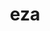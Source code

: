 ---
title: "eza"
layout: cache
categories: [package, develop]
meta: {"compilers": ["apple-clang@16.0.0", "gcc@10.5.0", "gcc@13.3.0"], "num_specs": 22, "num_specs_by_stack": {"developer-tools-aarch64-linux-gnu": 8, "developer-tools-darwin": 6, "developer-tools-x86_64_v3-linux-gnu": 8, "root": 22}, "oss": ["centos7", "rhel8", "sequoia"], "platforms": ["darwin", "linux"], "stacks": ["developer-tools-aarch64-linux-gnu", "developer-tools-darwin", "developer-tools-x86_64_v3-linux-gnu", "root"], "targets": ["aarch64", "x86_64_v3"], "versions": ["0.20.4"]}
spec_details: [{"compiler": "gcc@13.3.0", "hash": "32wllpmtzfzkey4cwcy3f3ziw2gkrqx2", "os": "rhel8", "platform": "linux", "size": "-", "stacks": ["developer-tools-aarch64-linux-gnu", "root"], "target": "aarch64", "variants": ["build_system=cargo"], "versions": ["0.20.4"]}, {"compiler": "gcc@10.5.0", "hash": "3kcy733atxk5ko4ya75ldtndspisu7dd", "os": "centos7", "platform": "linux", "size": "-", "stacks": ["developer-tools-x86_64_v3-linux-gnu", "root"], "target": "x86_64_v3", "variants": ["build_system=cargo"], "versions": ["0.20.4"]}, {"compiler": "gcc@10.5.0", "hash": "3tj4gixqstexhiue5wbbppcqm6v4noxk", "os": "centos7", "platform": "linux", "size": "-", "stacks": ["developer-tools-x86_64_v3-linux-gnu", "root"], "target": "x86_64_v3", "variants": ["build_system=cargo"], "versions": ["0.20.4"]}, {"compiler": "apple-clang@16.0.0", "hash": "4fsyi4yihug4iqoj5lbovjedaf7ykcte", "os": "sequoia", "platform": "darwin", "size": "-", "stacks": ["developer-tools-darwin", "root"], "target": "aarch64", "variants": ["build_system=cargo"], "versions": ["0.20.4"]}, {"compiler": "gcc@10.5.0", "hash": "aat6uzbaw2vndhhxrdfn3sb4nibvx7na", "os": "centos7", "platform": "linux", "size": "-", "stacks": ["developer-tools-x86_64_v3-linux-gnu", "root"], "target": "x86_64_v3", "variants": ["build_system=cargo"], "versions": ["0.20.4"]}, {"compiler": "apple-clang@16.0.0", "hash": "bvoq6qct47pof4me6dhukvaots2juwck", "os": "sequoia", "platform": "darwin", "size": "-", "stacks": ["developer-tools-darwin", "root"], "target": "aarch64", "variants": ["build_system=cargo"], "versions": ["0.20.4"]}, {"compiler": "apple-clang@16.0.0", "hash": "e5bh4rm3kffmcxvluwy6hvsjo72q7yd5", "os": "sequoia", "platform": "darwin", "size": "-", "stacks": ["developer-tools-darwin", "root"], "target": "aarch64", "variants": ["build_system=cargo"], "versions": ["0.20.4"]}, {"compiler": "gcc@10.5.0", "hash": "e5w33wr5ezvvsgs7uqx76rum4sxiocty", "os": "centos7", "platform": "linux", "size": "-", "stacks": ["developer-tools-x86_64_v3-linux-gnu", "root"], "target": "x86_64_v3", "variants": ["build_system=cargo"], "versions": ["0.20.4"]}, {"compiler": "gcc@10.5.0", "hash": "hmzll2ycthtr7ok5gztgsrzjh4s7rcfd", "os": "centos7", "platform": "linux", "size": "-", "stacks": ["developer-tools-x86_64_v3-linux-gnu", "root"], "target": "x86_64_v3", "variants": ["build_system=cargo"], "versions": ["0.20.4"]}, {"compiler": "gcc@13.3.0", "hash": "iqjk5h6bpl2uw3khladidi7kepolxd6d", "os": "rhel8", "platform": "linux", "size": "-", "stacks": ["developer-tools-aarch64-linux-gnu", "root"], "target": "aarch64", "variants": ["build_system=cargo"], "versions": ["0.20.4"]}, {"compiler": "gcc@13.3.0", "hash": "is5qwp2ruwuopx2znk66ijb727ihrypg", "os": "rhel8", "platform": "linux", "size": "-", "stacks": ["developer-tools-aarch64-linux-gnu", "root"], "target": "aarch64", "variants": ["build_system=cargo"], "versions": ["0.20.4"]}, {"compiler": "apple-clang@16.0.0", "hash": "j7pru74cx24rh3nieq3vf4md5wwrpckl", "os": "sequoia", "platform": "darwin", "size": "-", "stacks": ["developer-tools-darwin", "root"], "target": "aarch64", "variants": ["build_system=cargo"], "versions": ["0.20.4"]}, {"compiler": "gcc@13.3.0", "hash": "loyuuxucpgfvc4p4a5co5zz466sw2ovv", "os": "rhel8", "platform": "linux", "size": "-", "stacks": ["developer-tools-aarch64-linux-gnu", "root"], "target": "aarch64", "variants": ["build_system=cargo"], "versions": ["0.20.4"]}, {"compiler": "gcc@13.3.0", "hash": "ogu47vg4sjh74zvtrk43wiycyer64ox6", "os": "rhel8", "platform": "linux", "size": "-", "stacks": ["developer-tools-aarch64-linux-gnu", "root"], "target": "aarch64", "variants": ["build_system=cargo"], "versions": ["0.20.4"]}, {"compiler": "apple-clang@16.0.0", "hash": "rfluglmj6ricj4xi6q6yovgr7w5zqzt4", "os": "sequoia", "platform": "darwin", "size": "-", "stacks": ["developer-tools-darwin", "root"], "target": "aarch64", "variants": ["build_system=cargo"], "versions": ["0.20.4"]}, {"compiler": "gcc@10.5.0", "hash": "rslrv74uusliq5tzwwfxcopnp7fi6rwx", "os": "centos7", "platform": "linux", "size": "-", "stacks": ["developer-tools-x86_64_v3-linux-gnu", "root"], "target": "x86_64_v3", "variants": ["build_system=cargo"], "versions": ["0.20.4"]}, {"compiler": "gcc@10.5.0", "hash": "rv5zp4yq5jr7bouodqc6wlauu4vsl7sv", "os": "centos7", "platform": "linux", "size": "-", "stacks": ["developer-tools-x86_64_v3-linux-gnu", "root"], "target": "x86_64_v3", "variants": ["build_system=cargo"], "versions": ["0.20.4"]}, {"compiler": "gcc@10.5.0", "hash": "tawoas4zcshbjqmbsbxnkuciz7aah62i", "os": "centos7", "platform": "linux", "size": "-", "stacks": ["developer-tools-x86_64_v3-linux-gnu", "root"], "target": "x86_64_v3", "variants": ["build_system=cargo"], "versions": ["0.20.4"]}, {"compiler": "gcc@13.3.0", "hash": "vq75jhsogky7jlg76gmzbfw34xvul6uy", "os": "rhel8", "platform": "linux", "size": "-", "stacks": ["developer-tools-aarch64-linux-gnu", "root"], "target": "aarch64", "variants": ["build_system=cargo"], "versions": ["0.20.4"]}, {"compiler": "apple-clang@16.0.0", "hash": "wm244nwcjvmqyatqgw46faueulnaowxb", "os": "sequoia", "platform": "darwin", "size": "-", "stacks": ["developer-tools-darwin", "root"], "target": "aarch64", "variants": ["build_system=cargo"], "versions": ["0.20.4"]}, {"compiler": "gcc@13.3.0", "hash": "wu5cxfcjjqi7rr65bpekid5cauo4oolx", "os": "rhel8", "platform": "linux", "size": "-", "stacks": ["developer-tools-aarch64-linux-gnu", "root"], "target": "aarch64", "variants": ["build_system=cargo"], "versions": ["0.20.4"]}, {"compiler": "gcc@13.3.0", "hash": "xgepg3xxfwulxm67hnf7w2glbjejzp7p", "os": "rhel8", "platform": "linux", "size": "-", "stacks": ["developer-tools-aarch64-linux-gnu", "root"], "target": "aarch64", "variants": ["build_system=cargo"], "versions": ["0.20.4"]}]
---